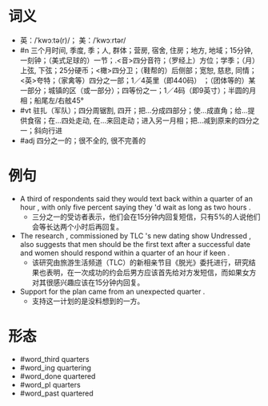 # 词义
- 英：/ˈkwɔːtə(r)/； 美：/ˈkwɔːrtər/
- #n 三个月时间, 季度, 季；人, 群体；营房, 宿舍, 住房；地方, 地域；15分钟, 一刻钟；（美式足球的）一节；.<音>四分音符；（罗经上）方位；学季；（月）上弦, 下弦；25分硬币；<橄>四分卫；（鞋帮的）后侧部；宽恕, 慈悲, 同情；<英>夸特；（家禽等）四分之一部；1／4英里（即440码） ；（团体等的）某一部分；城镇的区（或一部分）；四等份之一；1／4码（即9英寸）；半圆的月相；船尾左/右舷45°
- #vt 驻扎（军队）；四分周锯割, 四开；把…分成四部分；使…成直角；给…提供食宿；在…四处走动, 在…来回走动；进入另一月相；把…减到原来的四分之一；斜向行进
- #adj 四分之一的；很不全的, 很不完善的
# 例句
- A third of respondents said they would text back within a quarter of an hour , with only five percent saying they 'd wait as long as two hours .
	- 三分之一的受访者表示，他们会在15分钟内回复短信，只有5%的人说他们会等长达两个小时后再回复。
- The research , commissioned by TLC 's new dating show Undressed , also suggests that men should be the first text after a successful date and women should respond within a quarter of an hour if keen .
	- 该研究由旅游生活频道（TLC）的新相亲节目《脱光》委托进行，研究结果也表明，在一次成功的约会后男方应该首先给对方发短信，而如果女方对其很感兴趣应该在15分钟内回复。
- Support for the plan came from an unexpected quarter .
	- 支持这一计划的是没料想到的一方。
# 形态
- #word_third quarters
- #word_ing quartering
- #word_done quartered
- #word_pl quarters
- #word_past quartered
